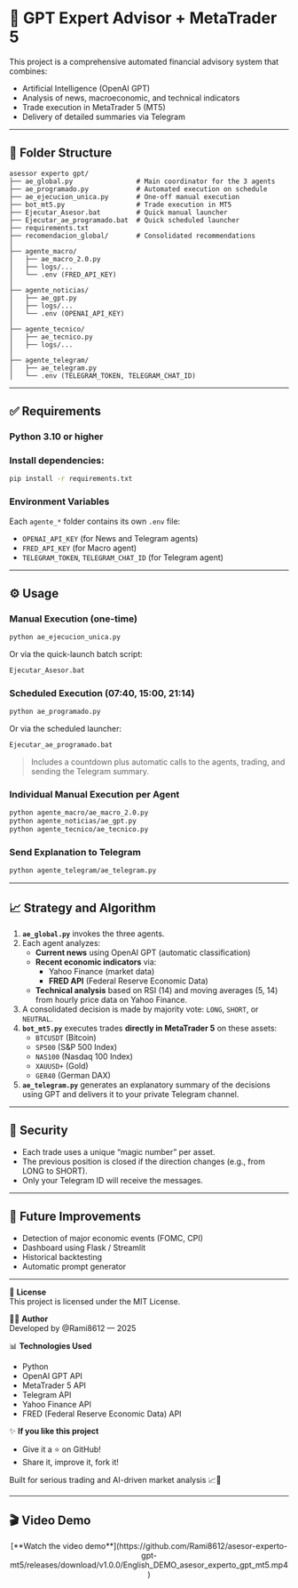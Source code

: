 # 🤖 GPT Expert Advisor + MetaTrader 5

This project is a comprehensive automated financial advisory system that combines:
- Artificial Intelligence (OpenAI GPT)  
- Analysis of news, macroeconomic, and technical indicators  
- Trade execution in MetaTrader 5 (MT5)  
- Delivery of detailed summaries via Telegram  

---

## 📁 Folder Structure

```
asessor experto gpt/
├── ae_global.py                # Main coordinator for the 3 agents
├── ae_programado.py            # Automated execution on schedule
├── ae_ejecucion_unica.py       # One-off manual execution
├── bot_mt5.py                  # Trade execution in MT5
├── Ejecutar_Asesor.bat         # Quick manual launcher
├── Ejecutar_ae_programado.bat  # Quick scheduled launcher
├── requirements.txt
├── recomendacion_global/       # Consolidated recommendations
│
├── agente_macro/
│   ├── ae_macro_2.0.py
│   ├── logs/...
│   └── .env (FRED_API_KEY)
│
├── agente_noticias/
│   ├── ae_gpt.py
│   ├── logs/...
│   └── .env (OPENAI_API_KEY)
│
├── agente_tecnico/
│   ├── ae_tecnico.py
│   ├── logs/...
│
├── agente_telegram/
│   ├── ae_telegram.py
│   └── .env (TELEGRAM_TOKEN, TELEGRAM_CHAT_ID)
```  

---  

## ✅ Requirements

### Python 3.10 or higher

### Install dependencies:
```bash
pip install -r requirements.txt
```

### Environment Variables  
Each `agente_*` folder contains its own `.env` file:
- `OPENAI_API_KEY` (for News and Telegram agents)  
- `FRED_API_KEY` (for Macro agent)  
- `TELEGRAM_TOKEN`, `TELEGRAM_CHAT_ID` (for Telegram agent)  

---

## ⚙ Usage

### Manual Execution (one-time)
```bash
python ae_ejecucion_unica.py
```
Or via the quick-launch batch script:
```bash
Ejecutar_Asesor.bat
```

### Scheduled Execution (07:40, 15:00, 21:14)
```bash
python ae_programado.py
```
Or via the scheduled launcher:
```bash
Ejecutar_ae_programado.bat
```
> Includes a countdown plus automatic calls to the agents, trading, and sending the Telegram summary.

### Individual Manual Execution per Agent
```bash
python agente_macro/ae_macro_2.0.py
python agente_noticias/ae_gpt.py
python agente_tecnico/ae_tecnico.py
```

### Send Explanation to Telegram
```bash
python agente_telegram/ae_telegram.py
```

---

## 📈 Strategy and Algorithm

1. **`ae_global.py`** invokes the three agents.  
2. Each agent analyzes:  
   - **Current news** using OpenAI GPT (automatic classification)  
   - **Recent economic indicators** via:  
     - Yahoo Finance (market data)  
     - **FRED API** (Federal Reserve Economic Data)  
   - **Technical analysis** based on RSI (14) and moving averages (5, 14) from hourly price data on Yahoo Finance.  
3. A consolidated decision is made by majority vote: `LONG`, `SHORT`, or `NEUTRAL`.  
4. **`bot_mt5.py`** executes trades **directly in MetaTrader 5** on these assets:  
   - `BTCUSDT` (Bitcoin)  
   - `SP500` (S&P 500 Index)  
   - `NAS100` (Nasdaq 100 Index)  
   - `XAUUSD+` (Gold)  
   - `GER40` (German DAX)  
5. **`ae_telegram.py`** generates an explanatory summary of the decisions using GPT and delivers it to your private Telegram channel.  

---

## 🔐 Security

- Each trade uses a unique “magic number” per asset.  
- The previous position is closed if the direction changes (e.g., from LONG to SHORT).  
- Only your Telegram ID will receive the messages.  

---

## 🚀 Future Improvements

- Detection of major economic events (FOMC, CPI)  
- Dashboard using Flask / Streamlit  
- Historical backtesting  
- Automatic prompt generator  

---

📄 **License**  
This project is licensed under the MIT License.

👩‍💼 **Author**  
Developed by @Rami8612 — 2025

📊 **Technologies Used**  
- Python  
- OpenAI GPT API  
- MetaTrader 5 API  
- Telegram API  
- Yahoo Finance API  
- FRED (Federal Reserve Economic Data) API  

✨ **If you like this project**  
- Give it a ⭐ on GitHub!  
- Share it, improve it, fork it!

Built for serious trading and AI-driven market analysis 📈🚀

---

## 🎬 Video Demo

<p align="center">
  [**Watch the video demo**](https://github.com/Rami8612/asesor-experto-gpt-mt5/releases/download/v1.0.0/English_DEMO_asesor_experto_gpt_mt5.mp4)
</p>


